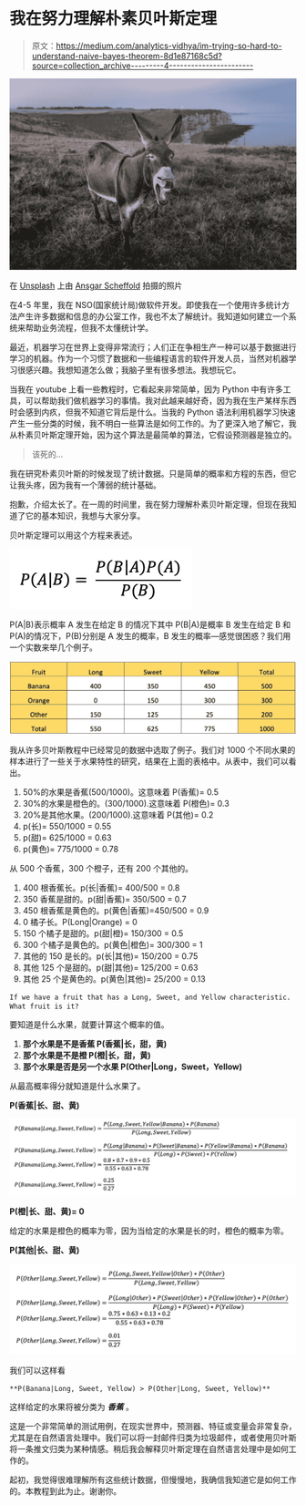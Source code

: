 # 我在努力理解朴素贝叶斯定理

> 原文：<https://medium.com/analytics-vidhya/im-trying-so-hard-to-understand-naive-bayes-theorem-8d1e87168c5d?source=collection_archive---------4----------------------->

![](img/25c970af5d6530fffeae087722e74836.png)

在 [Unsplash](https://unsplash.com?utm_source=medium&utm_medium=referral) 上由 [Ansgar Scheffold](https://unsplash.com/@ansgarscheffold?utm_source=medium&utm_medium=referral) 拍摄的照片

在4-5 年里，我在 NSO(国家统计局)做软件开发。即使我在一个使用许多统计方法产生许多数据和信息的办公室工作，我也不太了解统计。我知道如何建立一个系统来帮助业务流程，但我不太懂统计学。

最近，机器学习在世界上变得非常流行；人们正在争相生产一种可以基于数据进行学习的机器。作为一个习惯了数据和一些编程语言的软件开发人员，当然对机器学习很感兴趣。我想知道怎么做；我脑子里有很多想法。我想玩它。

当我在 youtube 上看一些教程时，它看起来非常简单，因为 Python 中有许多工具，可以帮助我们做机器学习的事情。我对此越来越好奇，因为我在生产某样东西时会感到内疚，但我不知道它背后是什么。当我的 Python 语法利用机器学习快速产生一些分类的时候，我不明白一些算法是如何工作的。为了更深入地了解它，我从朴素贝叶斯定理开始，因为这个算法是最简单的算法，它假设预测器是独立的。

> 该死的…

我在研究朴素贝叶斯的时候发现了统计数据。只是简单的概率和方程的东西，但它让我头疼，因为我有一个薄弱的统计基础。

抱歉，介绍太长了。在一周的时间里，我在努力理解朴素贝叶斯定理，但现在我知道了它的基本知识，我想与大家分享。

贝叶斯定理可以用这个方程来表述。

![](img/49c514de655d7e7ca545cde355f3311e.png)

P(A|B)表示概率 A 发生在给定 B 的情况下其中 P(B|A)是概率 B 发生在给定 B 和 P(A)的情况下，P(B)分别是 A 发生的概率，B 发生的概率—感觉很困惑？我们用一个实数来举几个例子。

![](img/c46d7dad0e8c5150dd768e0fd172d6f9.png)

我从许多贝叶斯教程中已经常见的数据中选取了例子。我们对 1000 个不同水果的样本进行了一些关于水果特性的研究，结果在上面的表格中。从表中，我们可以看出。

1.  50%的水果是香蕉(500/1000)。这意味着 P(香蕉)= 0.5
2.  30%的水果是橙色的。(300/1000).这意味着 P(橙色)= 0.3
3.  20%是其他水果。(200/1000).这意味着 P(其他)= 0.2
4.  p(长)= 550/1000 = 0.55
5.  p(甜)= 625/1000 = 0.63
6.  p(黄色)= 775/1000 = 0.78

从 500 个香蕉，300 个橙子，还有 200 个其他的。

1.  400 根香蕉长。p(长|香蕉)= 400/500 = 0.8
2.  350 香蕉是甜的。p(甜|香蕉)= 350/500 = 0.7
3.  450 根香蕉是黄色的。p(黄色|香蕉)=450/500 = 0.9
4.  0 橘子长。P(Long|Orange) = 0
5.  150 个橘子是甜的。p(甜|橙)= 150/300 = 0.5
6.  300 个橘子是黄色的。p(黄色|橙色)= 300/300 = 1
7.  其他的 150 是长的。p(长|其他)= 150/200 = 0.75
8.  其他 125 个是甜的。p(甜|其他)= 125/200 = 0.63
9.  其他 25 个是黄色的。p(黄色|其他)= 25/200 = 0.13

```
If we have a fruit that has a Long, Sweet, and Yellow characteristic. What fruit is it?
```

要知道是什么水果，就要计算这个概率的值。

1.  **那个水果是不是香蕉 P(香蕉|长，甜，黄)**
2.  **那个水果是不是橙 P(橙|长，甜，黄)**
3.  **那个水果是否是另一个水果 P(Other|Long，Sweet，Yellow)**

从最高概率得分就知道是什么水果了。

**P(香蕉|长、甜、黄)**

![](img/8f92aff282f2423ebbcac23690b5855d.png)

**P(橙|长、甜、黄)= 0**

给定的水果是橙色的概率为零，因为当给定的水果是长的时，橙色的概率为零。

**P(其他|长、甜、黄)**

![](img/47a4f1c9bb9403be5b1521563d7bb370.png)

我们可以这样看

```
**P(Banana|Long, Sweet, Yellow) > P(Other|Long, Sweet, Yellow)** 
```

这样给定的水果将被分类为 ***香蕉*** 。

这是一个非常简单的测试用例，在现实世界中，预测器、特征或变量会非常复杂，尤其是在自然语言处理中。我们可以将一封邮件归类为垃圾邮件，或者使用贝叶斯将一条推文归类为某种情感。稍后我会解释贝叶斯定理在自然语言处理中是如何工作的。

起初，我觉得很难理解所有这些统计数据，但慢慢地，我确信我知道它是如何工作的。本教程到此为止。谢谢你。